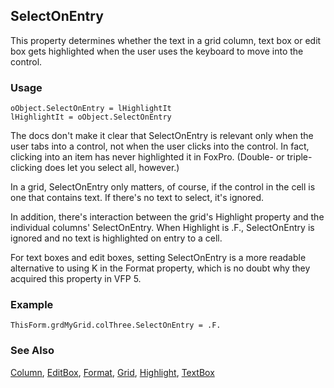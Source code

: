 ## SelectOnEntry

This property determines whether the text in a grid column, text box or edit box gets highlighted when the user uses the keyboard to move into the control.

### Usage

```foxpro
oObject.SelectOnEntry = lHighlightIt
lHighlightIt = oObject.SelectOnEntry
```

The docs don't make it clear that SelectOnEntry is relevant only when the user tabs into a control, not when the user clicks into the control. In fact, clicking into an item has never highlighted it in FoxPro. (Double- or triple-clicking does let you select all, however.)

In a grid, SelectOnEntry only matters, of course, if the control in the cell is one that contains text. If there's no text to select, it's ignored. 

In addition, there's interaction between the grid's Highlight property and the individual columns' SelectOnEntry. When Highlight is .F., SelectOnEntry is ignored and no text is highlighted on entry to a cell. 

For text boxes and edit boxes, setting SelectOnEntry is a more readable alternative to using K in the Format property, which is no doubt why they acquired this property in VFP 5.

### Example

```foxpro
ThisForm.grdMyGrid.colThree.SelectOnEntry = .F.
```
### See Also

[Column](s4g488.md), [EditBox](s4g498.md), [Format](s4g312.md), [Grid](s4g488.md), [Highlight](s4g554.md), [TextBox](s4g548.md)